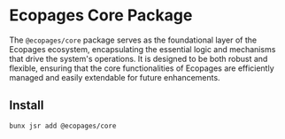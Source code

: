 # Ecopages Core Package

The `@ecopages/core` package serves as the foundational layer of the Ecopages ecosystem, encapsulating the essential logic and mechanisms that drive the system's operations. It is designed to be both robust and flexible, ensuring that the core functionalities of Ecopages are efficiently managed and easily extendable for future enhancements.

## Install

```bash
bunx jsr add @ecopages/core
```
